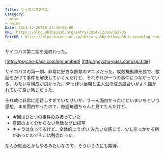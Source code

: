 ```yaml
---
Title: サイコパス2見た
Category:
- misc
- anime
Date: 2014-12-20T15:27:35+09:00
URL: https://blog.shibayu36.org/entry/2014/12/20/152735
EditURL: https://blog.hatena.ne.jp/shiba_yu36/shibayu36.hatenablog.com/atom/entry/8454420450077580089
---
```


サイコパス第二期を見終わった。

[http://psycho-pass.com/sp/:embed]
[http://psycho-pass.com/sp/:title]


サイコパスの第一期、非常に好きな部類のアニメだった。攻殻機動隊形式で、数話をかけて事件を解決していくんだけど、それぞれが一つの事件につながっている、みたいな構成が良かった。SFっぽい展開と主人公の成長度合いがよく描かれていて良い感じだった。

それ故に非常に期待しすぎていたせいか、うーん面白かったけどいまいちという感想。まあ面白かったので、毎週毎週ちゃんと見てたんだけど、
- 今回はひとつの事件のみ扱っていた
- 意図のよく分からない無駄なグロ描写
- キャラは立ってるけど、全体的にうざい
みたいな感じで、少し引っかかる所があったのでそこは残念だった。

なんか映画とかもやるみたいなので、そういうのにも期待。
